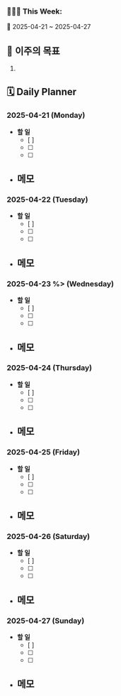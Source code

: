 ### 🙆🏻‍♂️ This Week:
🌸 2025-04-21 ~ 2025-04-27
 
## 🌟 이주의 목표
1. 

## 🗓️ Daily Planner
### 2025-04-21 (Monday)
- **할 일**
  - [ ] 
  - [ ] 
  - [ ] 
- **메모**
  - 

### 2025-04-22 (Tuesday)
- **할 일**
  - [ ] 
  - [ ] 
  - [ ] 
- **메모**
  - 

### 2025-04-23 %> (Wednesday)
- **할 일**
  - [ ] 
  - [ ] 
  - [ ] 
- **메모**
  - 

### 2025-04-24 (Thursday)
- **할 일**
  - [ ] 
  - [ ] 
  - [ ] 
- **메모**
  - 

### 2025-04-25 (Friday)
- **할 일**
  - [ ] 
  - [ ] 
  - [ ] 
- **메모**
  - 

### 2025-04-26 (Saturday)
- **할 일**
  - [ ] 
  - [ ] 
  - [ ] 
- **메모**
  - 

### 2025-04-27 (Sunday)
- **할 일**
  - [ ] 
  - [ ] 
  - [ ] 
- **메모**
  - 
